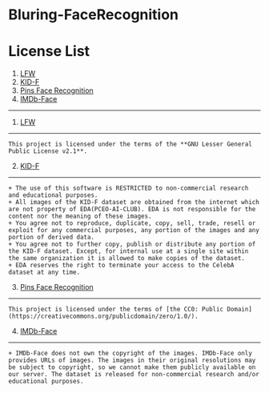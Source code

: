 # Bluring-FaceRecognition

License List
============
1. [LFW](http://vis-www.cs.umass.edu/lfw)
2. [KID-F](https://www.kaggle.com/datasets/vkehfdl1/kidf-kpop-idol-dataset-female)
3. [Pins Face Recognition](https://www.kaggle.com/datasets/hereisburak/pins-face-recognition)
4. [IMDb-Face](https://github.com/fwang91/IMDb-Face)
---------------------------------------------------
1. [LFW](http://vis-www.cs.umass.edu/lfw)
-------------------------------------------
    This project is licensed under the terms of the **GNU Lesser General Public License v2.1**.
2. [KID-F](https://www.kaggle.com/datasets/vkehfdl1/kidf-kpop-idol-dataset-female)
---------------------------------------------------------------------------------------
    + The use of this software is RESTRICTED to non-commercial research and educational purposes.
    + All images of the KID-F dataset are obtained from the internet which are not property of EDA(PCEO-AI-CLUB). EDA is not responsible for the content nor the meaning of these images.
    + You agree not to reproduce, duplicate, copy, sell, trade, resell or exploit for any commercial purposes, any portion of the images and any portion of derived data.
    + You agree not to further copy, publish or distribute any portion of the KID-F dataset. Except, for internal use at a single site within the same organization it is allowed to make copies of the dataset.
    + EDA reserves the right to terminate your access to the CelebA dataset at any time.
3. [Pins Face Recognition](https://www.kaggle.com/datasets/hereisburak/pins-face-recognition)
----------------------------------------------------------------------------------------------
    This project is licensed under the terms of [the CC0: Public Domain](https://creativecommons.org/publicdomain/zero/1.0/).
4. [IMDb-Face](https://github.com/fwang91/IMDb-Face)
----------------------------------------------------
    + IMDb-Face does not own the copyright of the images. IMDb-Face only provides URLs of images. The images in their original resolutions may be subject to copyright, so we cannot make them publicly available on our server. The dataset is released for non-commercial research and/or educational purposes.
